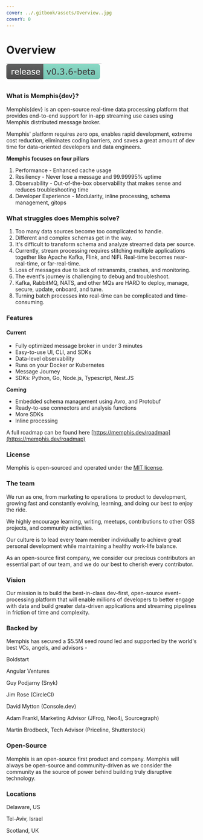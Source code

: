 ```yaml
---
cover: ../.gitbook/assets/Overview..jpg
coverY: 0
---
```


# Overview

<img src="../.gitbook/assets/Screen Shot 2022-10-09 at 12.23.33.png" alt="" data-size="line">

### What is Memphis{dev}?

Memphis{dev} is an open-source real-time data processing platform that provides end-to-end support for in-app streaming use cases using Memphis distributed message broker.&#x20;

Memphis' platform requires zero ops, enables rapid development, extreme cost reduction, eliminates coding barriers, and saves a great amount of dev time for data-oriented developers and data engineers.

**Memphis focuses on four pillars**

1. Performance - Enhanced cache usage
2. Resiliency - Never lose a message and 99.99995% uptime
3. Observability - Out-of-the-box observability that makes sense and reduces troubleshooting time
4. Developer Experience - Modularity, inline processing, schema management, gitops

### What struggles does Memphis solve?

1. Too many data sources become too complicated to handle.
2. Different and complex schemas get in the way.
3. It's difficult to transform schema and analyze streamed data per source.
4. Currently, stream processing requires stitching multiple applications together like Apache Kafka, Flink, and NiFi. Real-time becomes near-real-time, or far-real-time.
5. Loss of messages due to lack of retransmits, crashes, and monitoring.
6. The event's journey is challenging to debug and troubleshoot.
7. Kafka, RabbitMQ, NATS, and other MQs are HARD to deploy, manage, secure, update, onboard, and tune.
8. Turning batch processes into real-time can be complicated and time-consuming.

### Features

#### **Current**

* Fully optimized message broker in under 3 minutes
* Easy-to-use UI, CLI, and SDKs
* Data-level observability
* Runs on your Docker or Kubernetes
* Message Journey
* SDKs: Python, Go, Node.js, Typescript, Nest.JS

**Coming**

* Embedded schema management using Avro, and Protobuf
* Ready-to-use connectors and analysis functions
* More SDKs
* Inline processing

A full roadmap can be found here [https://memphis.dev/roadmap](https://memphis.dev/roadmap)

### License

Memphis is open-sourced and operated under the [MIT license](https://github.com/memphisdev/memphis-broker/blob/master/LICENSE).

### **The team**

We run as one, from marketing to operations to product to development, growing fast and constantly evolving, learning, and doing our best to enjoy the ride.

We highly encourage learning, writing, meetups, contributions to other OSS projects, and community activities.

Our culture is to lead every team member individually to achieve great personal development while maintaining a healthy work-life balance.

As an open-source first company, we consider our precious contributors an essential part of our team, and we do our best to cherish every contributor.

### **Vision**

Our mission is to build the best-in-class dev-first, open-source event-processing platform that will enable millions of developers to better engage with data and build greater data-driven applications and streaming pipelines in friction of time and complexity.

### **Backed by**

Memphis has secured a $5.5M seed round led and supported by the world's best VCs, angels, and advisors -

Boldstart

Angular Ventures

Guy Podjarny (Snyk)

Jim Rose (CircleCI)

David Mytton (Console.dev)

Adam Frankl, Marketing Advisor (JFrog, Neo4j, Sourcegraph)

Martin Brodbeck, Tech Advisor (Priceline, Shutterstock)

### **Open-Source**

Memphis is an open-source first product and company. Memphis will always be open-source and community-driven as we consider the community as the source of power behind building truly disruptive technology.

### **Locations**

Delaware, US

Tel-Aviv, Israel

Scotland, UK

